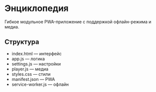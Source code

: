 # Энциклопедия
Гибкое модульное PWA-приложение с поддержкой офлайн-режима и медиа.

## Структура
- index.html — интерфейс
- app.js — логика
- settings.js — настройки
- player.js — медиа
- styles.css — стили
- manifest.json — PWA
- service-worker.js — офлайн